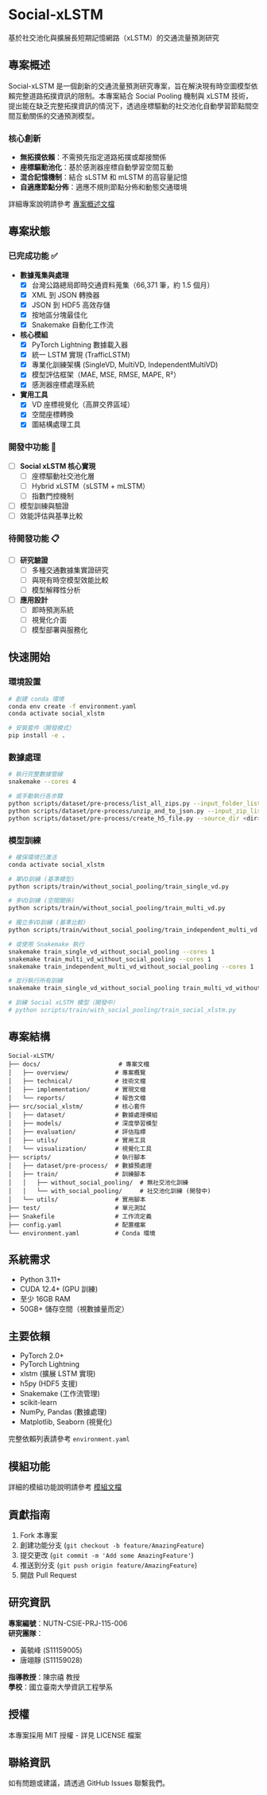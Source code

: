 # Social-xLSTM

基於社交池化與擴展長短期記憶網路（xLSTM）的交通流量預測研究

## 專案概述

Social-xLSTM 是一個創新的交通流量預測研究專案，旨在解決現有時空圖模型依賴完整道路拓撲資訊的限制。本專案結合 Social Pooling 機制與 xLSTM 技術，提出能在缺乏完整拓撲資訊的情況下，透過座標驅動的社交池化自動學習節點間空間互動關係的交通預測模型。

### 核心創新
- **無拓撲依賴**：不需預先指定道路拓撲或鄰接關係
- **座標驅動池化**：基於感測器座標自動學習空間互動
- **混合記憶機制**：結合 sLSTM 和 mLSTM 的高容量記憶
- **自適應節點分佈**：適應不規則節點分佈和動態交通環境

詳細專案說明請參考 [專案概述文檔](docs/overview/project_overview.md)

## 專案狀態

### 已完成功能 ✅

- **數據蒐集與處理**
  - [x] 台灣公路總局即時交通資料蒐集（66,371 筆，約 1.5 個月）
  - [x] XML 到 JSON 轉換器
  - [x] JSON 到 HDF5 高效存儲
  - [x] 按地區分塊最佳化
  - [x] Snakemake 自動化工作流

- **核心模組**
  - [x] PyTorch Lightning 數據載入器
  - [x] 統一 LSTM 實現 (TrafficLSTM)
  - [x] 專業化訓練架構 (SingleVD, MultiVD, IndependentMultiVD)
  - [x] 模型評估框架（MAE, MSE, RMSE, MAPE, R²）
  - [x] 感測器座標處理系統

- **實用工具**
  - [x] VD 座標視覺化（高屏交界區域）
  - [x] 空間座標轉換
  - [x] 圖結構處理工具

### 開發中功能 🚧

- [ ] **Social xLSTM 核心實現**
  - [ ] 座標驅動社交池化層
  - [ ] Hybrid xLSTM（sLSTM + mLSTM）
  - [ ] 指數門控機制
- [ ] 模型訓練與驗證
- [ ] 效能評估與基準比較

### 待開發功能 📋

- [ ] **研究驗證**
  - [ ] 多種交通數據集實證研究
  - [ ] 與現有時空模型效能比較
  - [ ] 模型解釋性分析
- [ ] **應用設計**
  - [ ] 即時預測系統
  - [ ] 視覺化介面
  - [ ] 模型部署與服務化

## 快速開始

### 環境設置

```bash
# 創建 conda 環境
conda env create -f environment.yaml
conda activate social_xlstm

# 安裝套件（開發模式）
pip install -e .
```

### 數據處理

```bash
# 執行完整數據管線
snakemake --cores 4

# 或手動執行各步驟
python scripts/dataset/pre-process/list_all_zips.py --input_folder_list <folders> --output_file_path <output>
python scripts/dataset/pre-process/unzip_and_to_json.py --input_zip_list_path <input> --output_folder_path <output>
python scripts/dataset/pre-process/create_h5_file.py --source_dir <dir> --output_path <path>
```

### 模型訓練

```bash
# 確保環境已激活
conda activate social_xlstm

# 單VD訓練 (基準模型)
python scripts/train/without_social_pooling/train_single_vd.py

# 多VD訓練 (空間關係)
python scripts/train/without_social_pooling/train_multi_vd.py

# 獨立多VD訓練 (基準比較)
python scripts/train/without_social_pooling/train_independent_multi_vd.py

# 或使用 Snakemake 執行
snakemake train_single_vd_without_social_pooling --cores 1
snakemake train_multi_vd_without_social_pooling --cores 1
snakemake train_independent_multi_vd_without_social_pooling --cores 1

# 並行執行所有訓練
snakemake train_single_vd_without_social_pooling train_multi_vd_without_social_pooling train_independent_multi_vd_without_social_pooling --cores 3

# 訓練 Social xLSTM 模型（開發中）
# python scripts/train/with_social_pooling/train_social_xlstm.py
```

## 專案結構

```
Social-xLSTM/
├── docs/                      # 專案文檔
│   ├── overview/             # 專案概覽
│   ├── technical/            # 技術文檔
│   ├── implementation/       # 實現文檔
│   └── reports/              # 報告文檔
├── src/social_xlstm/         # 核心套件
│   ├── dataset/              # 數據處理模組
│   ├── models/               # 深度學習模型
│   ├── evaluation/           # 評估指標
│   ├── utils/                # 實用工具
│   └── visualization/        # 視覺化工具
├── scripts/                  # 執行腳本
│   ├── dataset/pre-process/  # 數據預處理
│   ├── train/                # 訓練腳本
│   │   ├── without_social_pooling/  # 無社交池化訓練
│   │   └── with_social_pooling/     # 社交池化訓練 (開發中)
│   └── utils/                # 實用腳本
├── test/                     # 單元測試
├── Snakefile                 # 工作流定義
├── config.yaml               # 配置檔案
└── environment.yaml          # Conda 環境
```

## 系統需求

- Python 3.11+
- CUDA 12.4+ (GPU 訓練)
- 至少 16GB RAM
- 50GB+ 儲存空間（視數據量而定）

## 主要依賴

- PyTorch 2.0+
- PyTorch Lightning
- xlstm (擴展 LSTM 實現)
- h5py (HDF5 支援)
- Snakemake (工作流管理)
- scikit-learn
- NumPy, Pandas (數據處理)
- Matplotlib, Seaborn (視覺化)

完整依賴列表請參考 `environment.yaml`

## 模組功能

詳細的模組功能說明請參考 [模組文檔](docs/implementation/modules.md)

## 貢獻指南

1. Fork 本專案
2. 創建功能分支 (`git checkout -b feature/AmazingFeature`)
3. 提交更改 (`git commit -m 'Add some AmazingFeature'`)
4. 推送到分支 (`git push origin feature/AmazingFeature`)
5. 開啟 Pull Request

## 研究資訊

**專案編號**：NUTN-CSIE-PRJ-115-006  
**研究團隊**：
- 黃毓峰 (S11159005)
- 唐翊靜 (S11159028)

**指導教授**：陳宗禧 教授  
**學校**：國立臺南大學資訊工程學系

## 授權

本專案採用 MIT 授權 - 詳見 LICENSE 檔案

## 聯絡資訊

如有問題或建議，請透過 GitHub Issues 聯繫我們。